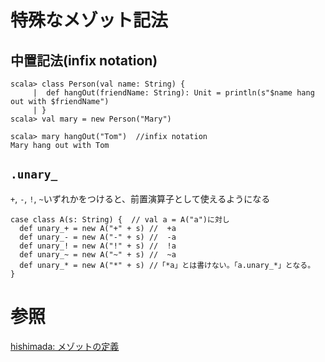 # 特殊なメゾット記法
## 中置記法(infix notation)
```
scala> class Person(val name: String) { 
     |  def hangOut(friendName: String): Unit = println(s"$name hang out with $friendName")
     | } 
scala> val mary = new Person("Mary")

scala> mary hangOut("Tom")  //infix notation
Mary hang out with Tom
```

## `.unary_`
`+`, `-`, `!`, `~`いずれかをつけると、前置演算子として使えるようになる
```
case class A(s: String) {  // val a = A("a")に対し
  def unary_+ = new A("+" + s) //  +a
  def unary_- = new A("-" + s) //  -a
  def unary_! = new A("!" + s) //  !a
  def unary_~ = new A("~" + s) //  ~a
  def unary_* = new A("*" + s) //「*a」とは書けない。「a.unary_*」となる。
}
```

# 参照
[hishimada: メゾットの定義](http://www.ne.jp/asahi/hishidama/home/tech/scala/def.html)
